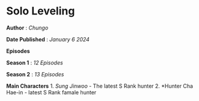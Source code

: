 # Solo Leveling
**Author** 
   : *Chungo*
   
**Date Published**
      : *January 6 2024*
      
**Episodes**

  **Season 1** 
      :  *12 Episodes*
      
 **Season 2**
      :  *13 Episodes*


**Main Characters**
    1. *Sung Jinwoo* - The latest S Rank hunter
    2. *Hunter Cha Hae-in - latest S Rank famale hunter
    
     
